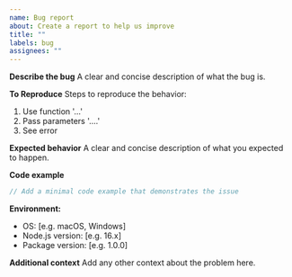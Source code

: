 ```yaml
---
name: Bug report
about: Create a report to help us improve
title: ""
labels: bug
assignees: ""
---
```


**Describe the bug**
A clear and concise description of what the bug is.

**To Reproduce**
Steps to reproduce the behavior:

1. Use function '...'
2. Pass parameters '....'
3. See error

**Expected behavior**
A clear and concise description of what you expected to happen.

**Code example**

```typescript
// Add a minimal code example that demonstrates the issue
```

**Environment:**

- OS: [e.g. macOS, Windows]
- Node.js version: [e.g. 16.x]
- Package version: [e.g. 1.0.0]

**Additional context**
Add any other context about the problem here.
